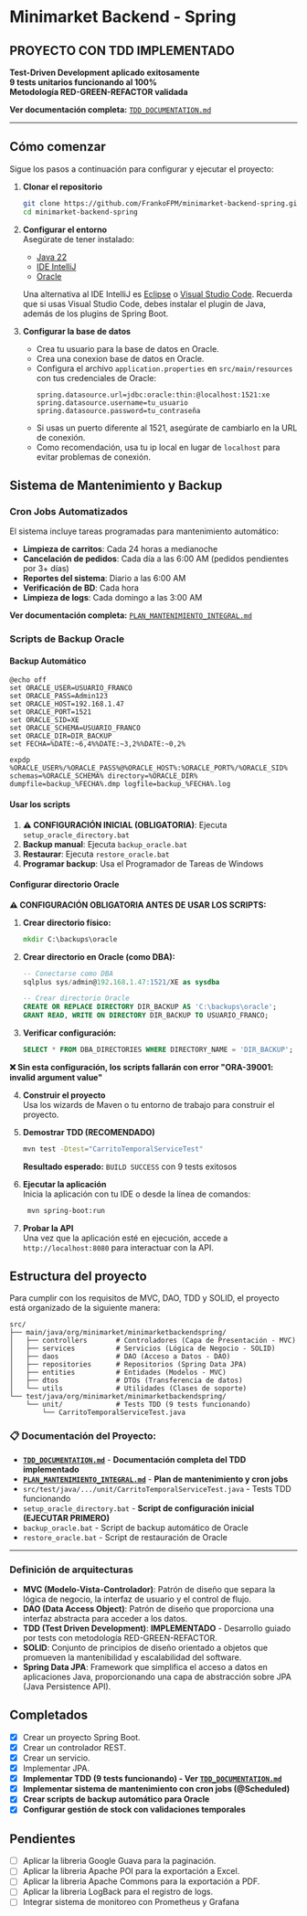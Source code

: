 # Minimarket Backend - Spring

## **PROYECTO CON TDD IMPLEMENTADO**

**Test-Driven Development aplicado exitosamente**  
**9 tests unitarios funcionando al 100%**  
**Metodología RED-GREEN-REFACTOR validada**

**Ver documentación completa:** [`TDD_DOCUMENTATION.md`](TDD_DOCUMENTATION.md)

---

## Cómo comenzar

Sigue los pasos a continuación para configurar y ejecutar el proyecto:

1. **Clonar el repositorio**

   ```bash
   git clone https://github.com/FrankoFPM/minimarket-backend-spring.git
   cd minimarket-backend-spring
   ```

2. **Configurar el entorno**  
   Asegúrate de tener instalado:

   - [Java 22](https://www.oracle.com/java/technologies/javase/jdk22-archive-downloads.html)
   - [IDE IntelliJ](https://www.jetbrains.com/es-es/idea/download/?section=windows)
   - [Oracle](https://www.oracle.com/database/technologies/appdev/xe.html)

   Una alternativa al IDE IntelliJ es [Eclipse](https://www.eclipse.org/downloads/packages/) o [Visual Studio Code](https://code.visualstudio.com/).
   Recuerda que si usas Visual Studio Code, debes instalar el plugin de Java, además de los plugins de Spring Boot.

3. **Configurar la base de datos**
   - Crea tu usuario para la base de datos en Oracle.
   - Crea una conexion base de datos en Oracle.
   - Configura el archivo `application.properties` en `src/main/resources` con tus credenciales de Oracle:
     ```properties
     spring.datasource.url=jdbc:oracle:thin:@localhost:1521:xe
     spring.datasource.username=tu_usuario
     spring.datasource.password=tu_contraseña
     ```
   - Si usas un puerto diferente al 1521, asegúrate de cambiarlo en la URL de conexión.
   - Como recomendación, usa tu ip local en lugar de `localhost` para evitar problemas de conexión.

## Sistema de Mantenimiento y Backup

### **Cron Jobs Automatizados**

El sistema incluye tareas programadas para mantenimiento automático:

- **Limpieza de carritos**: Cada 24 horas a medianoche
- **Cancelación de pedidos**: Cada día a las 6:00 AM (pedidos pendientes por 3+ días)
- **Reportes del sistema**: Diario a las 6:00 AM
- **Verificación de BD**: Cada hora
- **Limpieza de logs**: Cada domingo a las 3:00 AM

**Ver documentación completa:** [`PLAN_MANTENIMIENTO_INTEGRAL.md`](PLAN_MANTENIMIENTO_INTEGRAL.md)

### **Scripts de Backup Oracle**

#### **Backup Automático**

```batch
@echo off
set ORACLE_USER=USUARIO_FRANCO
set ORACLE_PASS=Admin123
set ORACLE_HOST=192.168.1.47
set ORACLE_PORT=1521
set ORACLE_SID=XE
set ORACLE_SCHEMA=USUARIO_FRANCO
set ORACLE_DIR=DIR_BACKUP
set FECHA=%DATE:~6,4%%DATE:~3,2%%DATE:~0,2%

expdp %ORACLE_USER%/%ORACLE_PASS%@%ORACLE_HOST%:%ORACLE_PORT%/%ORACLE_SID% schemas=%ORACLE_SCHEMA% directory=%ORACLE_DIR% dumpfile=backup_%FECHA%.dmp logfile=backup_%FECHA%.log
```

#### **Usar los scripts**

1. **⚠️ CONFIGURACIÓN INICIAL (OBLIGATORIA)**: Ejecuta `setup_oracle_directory.bat`
2. **Backup manual**: Ejecuta `backup_oracle.bat`
3. **Restaurar**: Ejecuta `restore_oracle.bat`
4. **Programar backup**: Usa el Programador de Tareas de Windows

#### **Configurar directorio Oracle**

**⚠️ CONFIGURACIÓN OBLIGATORIA ANTES DE USAR LOS SCRIPTS:**

1. **Crear directorio físico:**

   ```cmd
   mkdir C:\backups\oracle
   ```

2. **Crear directorio en Oracle (como DBA):**

   ```sql
   -- Conectarse como DBA
   sqlplus sys/admin@192.168.1.47:1521/XE as sysdba

   -- Crear directorio Oracle
   CREATE OR REPLACE DIRECTORY DIR_BACKUP AS 'C:\backups\oracle';
   GRANT READ, WRITE ON DIRECTORY DIR_BACKUP TO USUARIO_FRANCO;
   ```

3. **Verificar configuración:**
   ```sql
   SELECT * FROM DBA_DIRECTORIES WHERE DIRECTORY_NAME = 'DIR_BACKUP';
   ```

**❌ Sin esta configuración, los scripts fallarán con error "ORA-39001: invalid argument value"**

4. **Construir el proyecto**  
   Usa los wizards de Maven o tu entorno de trabajo para construir el proyecto.

5. **Demostrar TDD (RECOMENDADO)**

   ```bash
   mvn test -Dtest="CarritoTemporalServiceTest"
   ```

   **Resultado esperado:** `BUILD SUCCESS` con 9 tests exitosos

6. **Ejecutar la aplicación**  
   Inicia la aplicación con tu IDE o desde la línea de comandos:

   ```bash
    mvn spring-boot:run
   ```

7. **Probar la API**  
   Una vez que la aplicación esté en ejecución, accede a `http://localhost:8080` para interactuar con la API.

## Estructura del proyecto

Para cumplir con los requisitos de MVC, DAO, TDD y SOLID, el proyecto está organizado de la siguiente manera:

```
src/
├── main/java/org/minimarket/minimarketbackendspring/
│   ├── controllers       # Controladores (Capa de Presentación - MVC)
│   ├── services          # Servicios (Lógica de Negocio - SOLID)
│   ├── daos              # DAO (Acceso a Datos - DAO)
│   ├── repositories      # Repositorios (Spring Data JPA)
│   ├── entities          # Entidades (Modelos - MVC)
│   ├── dtos              # DTOs (Transferencia de datos)
│   └── utils             # Utilidades (Clases de soporte)
└── test/java/org/minimarket/minimarketbackendspring/
    └── unit/             # Tests TDD (9 tests funcionando)
        └── CarritoTemporalServiceTest.java
```

### **📋 Documentación del Proyecto:**

- **[`TDD_DOCUMENTATION.md`](TDD_DOCUMENTATION.md)** - **Documentación completa del TDD implementado**
- **[`PLAN_MANTENIMIENTO_INTEGRAL.md`](PLAN_MANTENIMIENTO_INTEGRAL.md)** - **Plan de mantenimiento y cron jobs**
- `src/test/java/.../unit/CarritoTemporalServiceTest.java` - Tests TDD funcionando
- `setup_oracle_directory.bat` - **Script de configuración inicial (EJECUTAR PRIMERO)**
- `backup_oracle.bat` - Script de backup automático de Oracle
- `restore_oracle.bat` - Script de restauración de Oracle

---

### Definición de arquitecturas

- **MVC (Modelo-Vista-Controlador)**: Patrón de diseño que separa la lógica de negocio, la interfaz de usuario y el control de flujo.
- **DAO (Data Access Object)**: Patrón de diseño que proporciona una interfaz abstracta para acceder a los datos.
- **TDD (Test Driven Development)**: **IMPLEMENTADO** - Desarrollo guiado por tests con metodología RED-GREEN-REFACTOR.
- **SOLID**: Conjunto de principios de diseño orientado a objetos que promueven la mantenibilidad y escalabilidad del software.
- **Spring Data JPA**: Framework que simplifica el acceso a datos en aplicaciones Java, proporcionando una capa de abstracción sobre JPA (Java Persistence API).

## Completados

- [x] Crear un proyecto Spring Boot.
- [x] Crear un controlador REST.
- [x] Crear un servicio.
- [x] Implementar JPA.
- [x] **Implementar TDD (9 tests funcionando) - Ver [`TDD_DOCUMENTATION.md`](TDD_DOCUMENTATION.md)**
- [x] **Implementar sistema de mantenimiento con cron jobs (@Scheduled)**
- [x] **Crear scripts de backup automático para Oracle**
- [x] **Configurar gestión de stock con validaciones temporales**

## Pendientes

- [ ] Aplicar la libreria Google Guava para la paginación.
- [ ] Aplicar la libreria Apache POI para la exportación a Excel.
- [ ] Aplicar la libreria Apache Commons para la exportación a PDF.
- [ ] Aplicar la libreria LogBack para el registro de logs.
- [ ] Integrar sistema de monitoreo con Prometheus y Grafana
